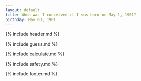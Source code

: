 ```yaml
---
layout: default
title: When was I conceived if I was born on May 1, 1901?
birthday: May 01, 1901
---
```


{% include header.md %}

{% include guess.md %}

{% include calculate.md %}

{% include safety.md %}

{% include footer.md %}




